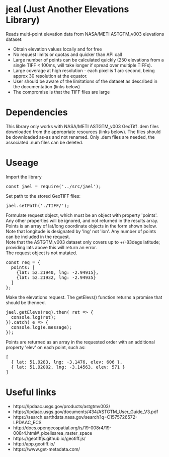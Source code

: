 # jeal (Just Another Elevations Library)
Reads multi-point elevation data from NASA/METI ASTGTM_v003 elevations dataset:
<ul>
  <li> Obtain elevation values locally and for free </li>
  <li> No request limits or quotas and quicker than API call </li>
  <li> Large number of points can be calculated quickly (250 elevations from a single TIFF < 100ms, will take longer if spread over multiple TIFFs). </li>
  <li> Large coverage at high resolution - each pixel is 1 arc second, being approx 30 resolution at the equator. </li>
  <li> User should be aware of the limitations of the dataset as described in the documentation (links below) </li>
  <li> The compromise is that the TIFF files are large</li>
</ul>

# Dependencies
This library only works with NASA/METI ASTGTM_v003 GeoTiff .dem files downloaded from the appropriate resources (links below). The files should be downloaded as-as and not renamed.  Only .dem files are needed, the associated .num files can be deleted.

# Useage
Import the library
<pre>
const jael = require('../src/jael');
</pre>

Set path to the stored GeoTIFF files:
<pre>
jael.setPath('./TIFF/');  
</pre>

Formulate request object, which must be an object with property 'points'.  Any other properties will be ignored, and not returned in the results array.  Points is an array of lat/long coordinate objects in the form shown below.  Note that longitude is designated by 'lng' not 'lon'.  Any number of points can be included in the request.<br>
Note that the ASTGTM_v003 dataset only covers up to +/-83degs latitude; providing lats above this will return an error.<br>
The request object is not mutated.
<pre>
const req = {
  points: [
    {lat: 52.21940, lng: -2.94915},
    {lat: 52.21932, lng: -2.94935}
  ]
};
</pre>
Make the elevations request.  The getElevs() function returns a promise that should be thenned.
<pre>
jael.getElevs(req).then( ret => {
  console.log(ret);
}).catch( e => {
  console.log(e.message);
});
</pre>
Points are returned as an array in the requested order with an additional property 'elev' on each point, such as:
<pre>
[
  { lat: 51.9283, lng: -3.1476, elev: 606 },
  { lat: 51.92002, lng: -3.14563, elev: 571 }
]
</pre>

# Useful links
<ul>
  <li>https://lpdaac.usgs.gov/products/astgtmv003/</li>
  <li>https://lpdaac.usgs.gov/documents/434/ASTGTM_User_Guide_V3.pdf </li>
  <li>https://search.earthdata.nasa.gov/search?q=C1575726572-LPDAAC_ECS </li>
  <li>http://docs.opengeospatial.org/is/19-008r4/19-008r4.html#_pixelisarea_raster_space</li>
  <li>https://geotiffjs.github.io/geotiff.js/</li>
  <li>http://app.geotiff.io/</li>
  <li>https://www.get-metadata.com/</li>
</ul>